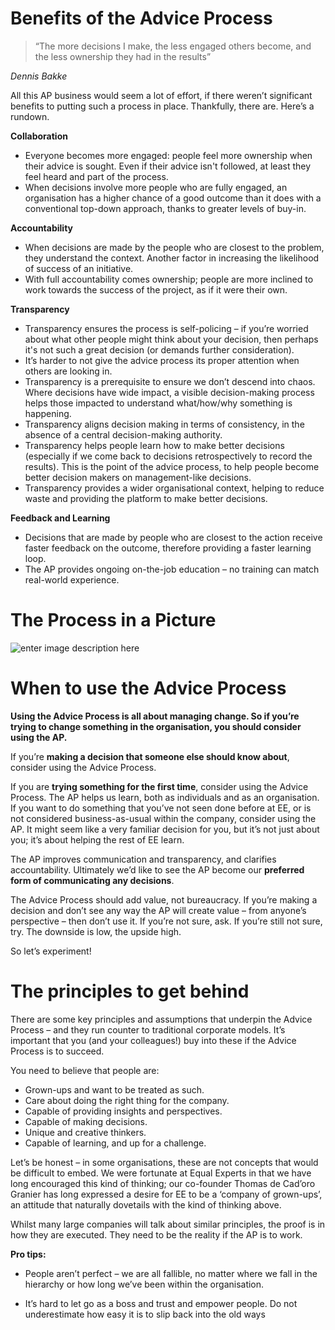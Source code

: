# Benefits of the Advice Process

> “The more decisions I make, the less engaged others become, and the
> less ownership they had in the results”

*Dennis Bakke*

All this AP business would seem a lot of effort, if there weren’t significant benefits to putting such a process in place. Thankfully, there are.  Here’s a rundown.

**Collaboration**
- Everyone becomes more engaged: people feel more ownership when their advice is sought. Even if their advice isn't followed, at least they feel heard and part of the process.
- When decisions involve more people who are fully engaged, an organisation has a higher chance of a good outcome than it does with a conventional top-down approach, thanks to greater levels of buy-in.

**Accountability** 
- When decisions are made by the people who are closest to the problem, they understand the context. Another factor in increasing the likelihood of success of an initiative.
- With full accountability comes ownership; people are more inclined to work towards the success of the project, as if it were their own. 

**Transparency**

- Transparency ensures the process is self-policing – if you’re worried about what other people might think about your decision, then perhaps it's not such a great decision (or demands further consideration). 
- It’s harder to not give the advice process its proper attention when others are looking in.
- Transparency is a prerequisite to ensure we don’t descend into chaos. Where decisions have wide impact, a visible decision-making process helps those impacted to understand what/how/why something is happening. 
- Transparency aligns decision making in terms of consistency, in the absence of a central decision-making authority.     
- Transparency helps people learn how to make better decisions (especially if we come back to decisions retrospectively to record the results). This is the point of the advice process, to help people become better decision makers on management-like decisions.
- Transparency provides a wider organisational context, helping to reduce waste and providing the platform to make better decisions.  

**Feedback and Learning**

- Decisions that are made by people who are closest to the action receive faster feedback on the outcome, therefore providing a faster learning loop. 
- The AP provides ongoing on-the-job education – no training can match real-world experience.

# The Process in a Picture 

![enter image description here](https://drive.google.com/file/d/1lLGVfxCEM7Jo51fn8vojI2XzpHAfwCRy/view)

# When to use the Advice Process

**Using the Advice Process is all about managing change. So if you’re trying to change something in the organisation, you should consider using the AP.**

If you’re **making a decision that someone else should know about**, consider using the Advice Process.

If you are **trying something for the first time**, consider using the Advice Process. The AP helps us learn, both as individuals and as an organisation. If you want to do something that you’ve not seen done before at EE, or is not considered business-as-usual within the company, consider using the AP. It might seem like a very familiar decision for you, but it’s not just about you; it’s about helping the rest of EE learn.

The AP improves communication and transparency, and clarifies accountability. Ultimately we’d like to see the AP become our **preferred form of communicating any decisions**. 

The Advice Process should add value, not bureaucracy. If you’re making a decision and don’t see any way the AP will create value – from anyone’s perspective – then don’t use it. If you’re not sure, ask. If you’re still not sure, try. The downside is low, the upside high.

So let’s experiment!

# The principles to get behind

There are some key principles and assumptions that underpin the Advice Process – and they run counter to traditional corporate models. It’s important that you (and your colleagues!) buy into these if the Advice Process is to succeed.

You need to believe that people are:
- Grown-ups and want to be treated as such.
- Care about doing the right thing for the company.
- Capable of providing insights and perspectives.
- Capable of making decisions.
- Unique and creative thinkers.
- Capable of learning, and up for a challenge.

Let’s be honest – in some organisations, these are not concepts that would be difficult to embed. We were fortunate at Equal Experts in that we have long encouraged this kind of thinking; our co-founder Thomas de Cad’oro Granier has long expressed a desire for EE to be a ‘company of grown-ups’, an attitude that naturally dovetails with the kind of thinking above. 

Whilst many large companies will talk about similar principles, the proof is in how they are executed. They need to be the reality if the AP is to work.

**Pro tips:**

- People aren’t perfect – we are all fallible, no matter where we fall in the hierarchy or how long we’ve been within the organisation. 

- It’s hard to let go as a boss and trust and empower people.  Do not underestimate how easy it is to slip back into the old ways


